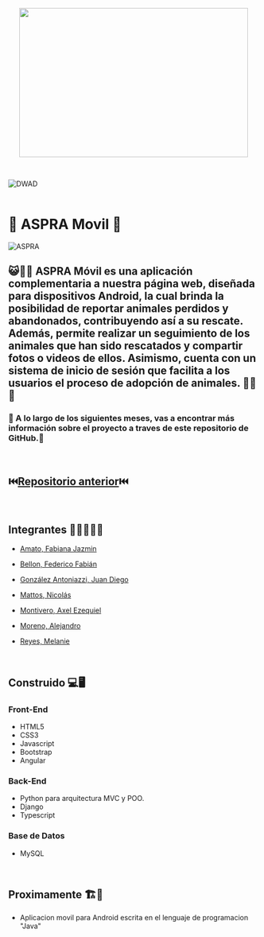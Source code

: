 <p align="center"> <img width="460" height="300" src="https://github.com/JDGA1997/ASPRA-Movil/assets/105946879/ec1c8181-e2f6-499a-8785-8325308a7178"> </p>

<br>

![DWAD](https://github.com/JDGA1997/ASPRA-Movil/assets/105946879/4bd8b57c-8cb3-4d67-92a8-bc83ac8733f4)
<br></br>

# 📱 ASPRA Movil 📱
![ASPRA](https://github.com/JDGA1997/ASPRA-Movil/assets/105946879/91b400a8-cf66-4fa1-907b-a4282e9a4e3c)


##  😺💝🐶 ASPRA Móvil es una aplicación complementaria a nuestra página web, diseñada para dispositivos Android, la cual brinda la posibilidad de reportar animales perdidos y abandonados, contribuyendo así a su rescate. Además, permite realizar un seguimiento de los animales que han sido rescatados y compartir fotos o videos de ellos. Asimismo, cuenta con un sistema de inicio de sesión que facilita a los usuarios el proceso de adopción de animales. 🐶💝😺

### 🚧 A lo largo de los siguientes meses, vas a encontrar más información sobre el proyecto a traves de este repositorio de GitHub.🚧

<br>

## ⏮️[Repositorio anterior](https://github.com/Ezmant/Proyecto_FullStack_ISPC)⏮️

<br>

## Integrantes  👩‍💻👨🏼‍💻

- [Amato, Fabiana Jazmin](https://github.com/AmatoJazmin)

- [Bellon, Federico Fabián](https://github.com/fedevricobellon)

- [González Antoniazzi, Juan Diego](https://github.com/JDGA1997)

- [Mattos, Nicolás](https://github.com/NicolasMattos03)

- [Montivero, Axel Ezequiel](https://github.com/Ezmant)

- [Moreno, Alejandro ](https://github.com/MoCAlejandro)

- [Reyes, Melanie](https://github.com/MelanieR24)

<br>

## Construido 💻🖥️

### Front-End
- HTML5
- CSS3
- Javascript
- Bootstrap
- Angular

### Back-End
- Python para arquitectura MVC y POO.
- Django
- Typescript

### Base de Datos
- MySQL

<br>

## Proximamente 🏗️🚧

- Aplicacion movil para Android escrita en el lenguaje de programacion "Java"
